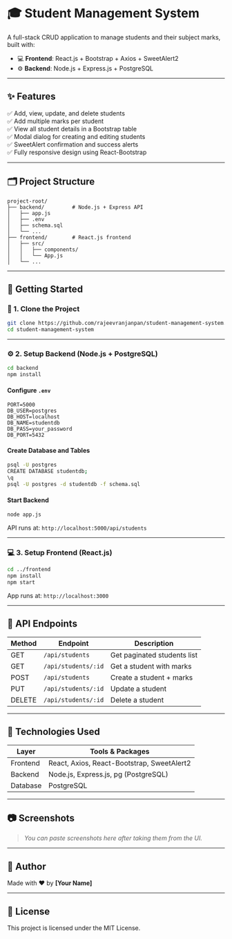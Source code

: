 # 🎓 Student Management System

A full-stack CRUD application to manage students and their subject marks, built with:

- 💻 **Frontend**: React.js + Bootstrap + Axios + SweetAlert2
- ⚙️ **Backend**: Node.js + Express.js + PostgreSQL

---

## ✨ Features

✅ Add, view, update, and delete students  
✅ Add multiple marks per student  
✅ View all student details in a Bootstrap table  
✅ Modal dialog for creating and editing students  
✅ SweetAlert confirmation and success alerts  
✅ Fully responsive design using React-Bootstrap

---

## 🗂 Project Structure

```
project-root/
├── backend/         # Node.js + Express API
│   ├── app.js
│   ├── .env
│   ├── schema.sql
│   └── ...
├── frontend/        # React.js frontend
│   ├── src/
│   │   ├── components/
│   │   └── App.js
│   └── ...
```

---

## 🚀 Getting Started

### 🧱 1. Clone the Project

```bash
git clone https://github.com/rajeevranjanpan/student-management-system.git
cd student-management-system
```

---

### ⚙️ 2. Setup Backend (Node.js + PostgreSQL)

```bash
cd backend
npm install
```

#### Configure `.env`

```env
PORT=5000
DB_USER=postgres
DB_HOST=localhost
DB_NAME=studentdb
DB_PASS=your_password
DB_PORT=5432
```

#### Create Database and Tables

```bash
psql -U postgres
CREATE DATABASE studentdb;
\q
psql -U postgres -d studentdb -f schema.sql
```

#### Start Backend

```bash
node app.js
```

API runs at: `http://localhost:5000/api/students`

---

### 💻 3. Setup Frontend (React.js)

```bash
cd ../frontend
npm install
npm start
```

App runs at: `http://localhost:3000`

---

## 📡 API Endpoints

| Method | Endpoint                 | Description                  |
|--------|--------------------------|------------------------------|
| GET    | `/api/students`         | Get paginated students list |
| GET    | `/api/students/:id`     | Get a student with marks     |
| POST   | `/api/students`         | Create a student + marks     |
| PUT    | `/api/students/:id`     | Update a student             |
| DELETE | `/api/students/:id`     | Delete a student             |

---

## 🧠 Technologies Used

| Layer     | Tools & Packages                          |
|-----------|-------------------------------------------|
| Frontend  | React, Axios, React-Bootstrap, SweetAlert2 |
| Backend   | Node.js, Express.js, pg (PostgreSQL)      |
| Database  | PostgreSQL                                |

---

## 📷 Screenshots

> _You can paste screenshots here after taking them from the UI._

---

## 🤝 Author

Made with ❤️ by **[Your Name]**

---

## 📄 License

This project is licensed under the MIT License.
